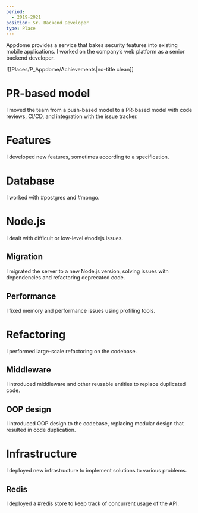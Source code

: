 ```yaml
---
period:
  - 2019-2021
position: Sr. Backend Developer
type: Place
---
```

Appdome provides a service that bakes security features into existing mobile applications. I worked on the company’s web platform as a senior backend developer.

![[Places/P_Appdome/Achievements|no-title clean]]

# PR-based model
I moved the team from a push-based model to a PR-based model with code reviews, CI/CD, and integration with the issue tracker.
# Features
I developed new features, sometimes according to a specification.
# Database
I worked with #postgres and #mongo. 
# Node.js
I dealt with difficult or low-level #nodejs issues.
## Migration
I migrated the server to a new Node.js version, solving issues with dependencies and refactoring deprecated code.
## Performance
I fixed memory and performance issues using profiling tools.
# Refactoring
I performed large-scale refactoring on the codebase.
## Middleware
I introduced middleware and other reusable entities to replace duplicated code.
## OOP design
I introduced OOP design to the codebase, replacing modular design that resulted in code duplication.
# Infrastructure
I deployed new infrastructure to implement solutions to various problems.
## Redis
I deployed a #redis store to keep track of concurrent usage of the API.


